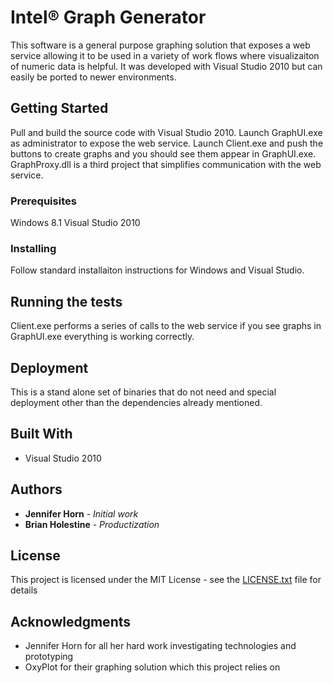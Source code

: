 # Intel&reg; Graph Generator

This software is a general purpose graphing solution that exposes a web service allowing it to be used in a variety of work flows where visualizaiton of numeric data is helpful. It was developed with Visual Studio 2010 but can easily be ported to newer environments. 

## Getting Started

Pull and build the source code with Visual Studio 2010. Launch GraphUI.exe as administrator to expose the web service. Launch Client.exe and push the buttons to create graphs and you should see them appear in GraphUI.exe. GraphProxy.dll is a third project that simplifies communication with the web service.

### Prerequisites

Windows 8.1
Visual Studio 2010

### Installing

Follow standard installaiton instructions for Windows and Visual Studio.

## Running the tests

Client.exe performs a series of calls to the web service if you see graphs in GraphUI.exe everything is working correctly.

## Deployment

This is a stand alone set of binaries that do not need and special deployment other than the dependencies already mentioned. 

## Built With

* Visual Studio 2010

## Authors

* **Jennifer Horn** - *Initial work*
* **Brian Holestine** - *Productization*

## License

This project is licensed under the MIT License - see the [LICENSE.txt](LICENSE.txt) file for details

## Acknowledgments

* Jennifer Horn for all her hard work investigating technologies and prototyping
* OxyPlot for their graphing solution which this project relies on

